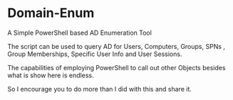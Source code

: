 # Domain-Enum
A Simple PowerShell based AD Enumeration Tool

The script can be used to query AD for Users, Computers, Groups, SPNs , Group Memberships, Specific User Info and User Sessions.

The capabilities of employing PowerShell to call out other Objects besides what is show here is endless.

So I encourage you to do more than I did with this and share it.

